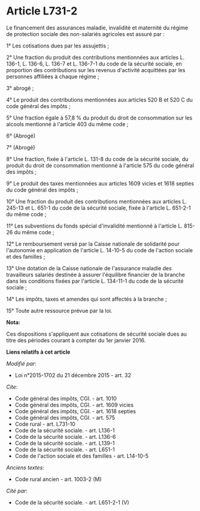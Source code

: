 # Article L731-2

Le financement des assurances maladie, invalidité et maternité du régime de protection sociale des non-salariés agricoles est
assuré par : 

1° Les cotisations dues par les assujettis ; 

2° Une fraction du produit des contributions mentionnées aux articles L. 136-1, L. 136-6, L. 136-7 et L. 136-7-1 du code de
la sécurité sociale, en proportion des contributions sur les revenus d'activité acquittées par les personnes affiliées à
chaque régime ; 

3° abrogé ; 

4° Le produit des contributions mentionnées aux articles 520 B et 520 C du code général des impôts ; 

5° Une fraction égale à 57,8 % du produit du droit de consommation sur les alcools mentionné à l'article 403 du même code ; 

6° (Abrogé) 

7° (Abrogé) 

8° Une fraction, fixée à l'article L. 131-8 du code de la sécurité sociale, du produit du droit de consommation mentionné à
l'article 575 du code général des impôts ; 

9° Le produit des taxes mentionnées aux articles 1609 vicies et 1618 septies du code général des impôts ; 

10° Une fraction du produit des contributions mentionnées aux articles L. 245-13 et L. 651-1 du code de la sécurité sociale,
fixée à l'article L. 651-2-1 du même code ; 

11° Les subventions du fonds spécial d'invalidité mentionné à l'article L. 815-26 du même code ; 

12° Le remboursement versé par la Caisse nationale de solidarité pour l'autonomie en application de l'article L. 14-10-5 du
code de l'action sociale et des familles ; 

13° Une dotation de la Caisse nationale de l'assurance maladie des travailleurs salariés destinée à assurer l'équilibre
financier de la branche dans les conditions fixées par l'article L. 134-11-1 du code de la sécurité sociale ; 

14° Les impôts, taxes et amendes qui sont affectés à la branche ; 

15° Toute autre ressource prévue par la loi.

**Nota:**

Ces dispositions s'appliquent aux cotisations de sécurité sociale dues au titre des périodes courant à compter du 1er janvier
2016.

**Liens relatifs à cet article**

_Modifié par_:

  - Loi n°2015-1702 du 21 décembre 2015 - art. 32

_Cite_:

  - Code général des impôts, CGI. - art. 1010
  - Code général des impôts, CGI. - art. 1609 vicies
  - Code général des impôts, CGI. - art. 1618 septies
  - Code général des impôts, CGI. - art. 575
  - Code rural - art. L731-10
  - Code de la sécurité sociale. - art. L136-1
  - Code de la sécurité sociale. - art. L136-6
  - Code de la sécurité sociale. - art. L139-1
  - Code de la sécurité sociale. - art. L651-1
  - Code de l'action sociale et des familles - art. L14-10-5

_Anciens textes_:

  - Code rural ancien - art. 1003-2 (M)

_Cité par_:

  - Code de la sécurité sociale. - art. L651-2-1 (V)
